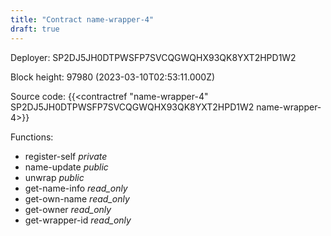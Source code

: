 ```yaml
---
title: "Contract name-wrapper-4"
draft: true
---
```

Deployer: SP2DJ5JH0DTPWSFP7SVCQGWQHX93QK8YXT2HPD1W2


 



Block height: 97980 (2023-03-10T02:53:11.000Z)

Source code: {{<contractref "name-wrapper-4" SP2DJ5JH0DTPWSFP7SVCQGWQHX93QK8YXT2HPD1W2 name-wrapper-4>}}

Functions:

* register-self _private_
* name-update _public_
* unwrap _public_
* get-name-info _read_only_
* get-own-name _read_only_
* get-owner _read_only_
* get-wrapper-id _read_only_
